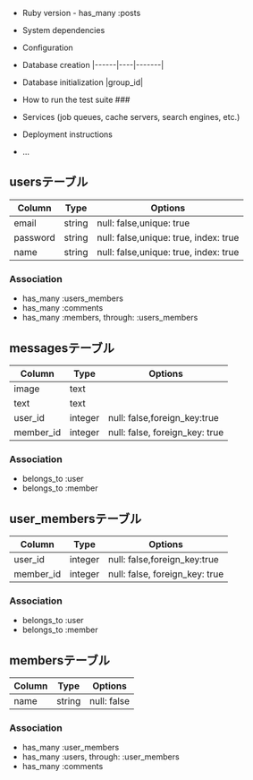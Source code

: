 * Ruby version	- has_many :posts

* System dependencies	

* Configuration	

* Database creation	|------|----|-------|

* Database initialization	|group_id|

 * How to run the test suite	### 

* Services (job queues, cache servers, search engines, etc.)

 * Deployment instructions

* ...


## usersテーブル
|Column|Type|Options|
|------|----|-------|
|email|string|null: false,unique: true|
|password|string|null: false,unique: true, index: true|
|name|string|null: false,unique: true, index: true|
### Association
- has_many :users_members
- has_many :comments
- has_many :members, through: :users_members

## messagesテーブル
|Column|Type|Options|
|------|----|-------|
|image|text||
|text|text||
|user_id|integer|null: false,foreign_key:true|
|member_id|integer|null: false, foreign_key: true|

### Association
- belongs_to :user
- belongs_to :member

## user_membersテーブル
|Column|Type|Options|
|------|----|-------|
|user_id|integer|null: false,foreign_key:true|
|member_id|integer|null: false, foreign_key: true|
### Association
- belongs_to :user
- belongs_to :member

## membersテーブル
|Column|Type|Options|
|------|----|-------|
|name|string|null: false|
### Association
- has_many :user_members
- has_many :users, through: :user_members
- has_many :comments
